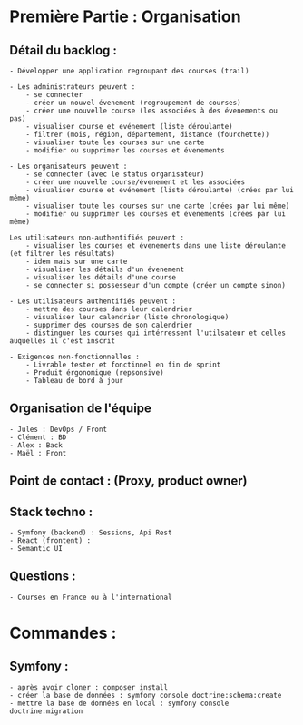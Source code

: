 # Première Partie : Organisation

## Détail du backlog :

    - Développer une application regroupant des courses (trail)

    - Les administrateurs peuvent :
        - se connecter
        - créer un nouvel évenement (regroupement de courses)
        - créer une nouvelle course (les associées à des évenements ou pas)
        - visualiser course et evénement (liste déroulante)
        - filtrer (mois, région, département, distance (fourchette))
        - visualiser toute les courses sur une carte
        - modifier ou supprimer les courses et évenements

    - Les organisateurs peuvent :
        - se connecter (avec le status organisateur)
        - créer une nouvelle course/évenement et les associées
        - visualiser course et evénement (liste déroulante) (crées par lui même) 
        - visualiser toute les courses sur une carte (crées par lui même)
        - modifier ou supprimer les courses et évenements (crées par lui même)

    Les utilisateurs non-authentifiés peuvent :
        - visualiser les courses et évenements dans une liste déroulante (et filtrer les résultats)
        - idem mais sur une carte
        - visualiser les détails d'un évenement
        - visualiser les détails d'une course
        - se connecter si possesseur d'un compte (créer un compte sinon)

    - Les utilisateurs authentifiés peuvent :
        - mettre des courses dans leur calendrier
        - visualiser leur calendrier (liste chronologique)
        - supprimer des courses de son calendrier
        - distinguer les courses qui intérressent l'utilsateur et celles auquelles il c'est inscrit

    - Exigences non-fonctionnelles :
        - Livrable tester et fonctinnel en fin de sprint
        - Produit érgonomique (repsonsive)
        - Tableau de bord à jour

## Organisation de l'équipe

    - Jules : DevOps / Front
    - Clément : BD
    - Alex : Back
    - Maël : Front


## Point de contact : (Proxy, product owner)



## Stack techno :

    - Symfony (backend) : Sessions, Api Rest
    - React (frontent) : 
    - Semantic UI


## Questions : 

    - Courses en France ou à l'international

# Commandes :

## Symfony :

    - après avoir cloner : composer install
    - créer la base de données : symfony console doctrine:schema:create
    - mettre la base de données en local : symfony console doctrine:migration